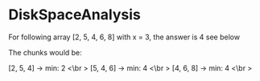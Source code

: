 # DiskSpaceAnalysis
For following array [2, 5, 4, 6, 8] with x = 3, the answer is 4 see below

The chunks would be:

[2, 5, 4] -> min: 2 <\br >
[5, 4, 6] -> min: 4 <\br >
[4, 6, 8] -> min: 4 <\br >
